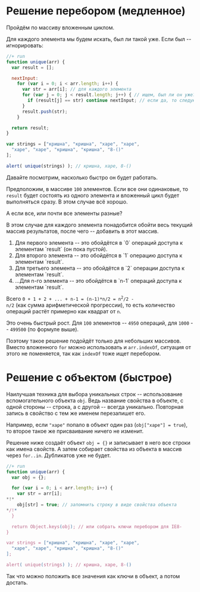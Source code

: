 # Решение перебором (медленное)

Пройдём по массиву вложенным циклом. 

Для каждого элемента мы будем искать, был ли такой уже. Если был -- игнорировать:

```js
//+ run
function unique(arr) {
  var result = [];

  nextInput:
    for (var i = 0; i < arr.length; i++) {
      var str = arr[i]; // для каждого элемента
      for (var j = 0; j < result.length; j++) { // ищем, был ли он уже?
        if (result[j] == str) continue nextInput; // если да, то следующий
      }
      result.push(str);
    }

  return result;
}

var strings = ["кришна", "кришна", "харе", "харе",
  "харе", "харе", "кришна", "кришна", "8-()"
];

alert( unique(strings) ); // кришна, харе, 8-()
```

Давайте посмотрим, насколько быстро он будет работать.

Предположим, в массиве `100` элементов. Если все они одинаковые, то `result` будет состоять из одного элемента и вложенный цикл будет выполняться сразу. В этом случае всё хорошо.

А если все, или почти все элементы разные?

В этом случае для каждого элемента понадобится обойти весь текущий массив результатов, после чего -- добавить в этот массив.

<ol>
<li>Для первого элемента -- это обойдётся в `0` операций доступа к элементам `result` (он пока пустой).</li>
<li>Для второго элемента -- это обойдётся в `1` операцию доступа к элементам `result`.</li>
<li>Для третьего элемента -- это обойдётся в `2` операции доступа к элементам `result`.</li>
<li>...Для n-го элемента -- это обойдётся в `n-1` операций доступа к элементам `result`.</li>
</ol>

Всего <code>0 + 1 + 2 + ... + n-1 = (n-1)*n/2 = n<sup>2</sup>/2 - n/2</code> (как сумма арифметической прогрессии), то есть количество операций растёт примерно как квадрат от `n`.

Это очень быстрый рост. Для `100` элементов -- `4950` операций, для `1000` -- `499500` (по формуле выше).

Поэтому такое решение подойдёт только для небольших массивов. Вместо вложенного `for` можно использовать и `arr.indexOf`, ситуация от этого не поменяется, так как `indexOf` тоже ищет перебором.

# Решение с объектом (быстрое)

Наилучшая техника для выбора уникальных строк -- использование вспомогательного объекта `obj`. Ведь название свойства в объекте, с одной стороны -- строка, а с другой -- всегда уникально. Повторная запись в свойство с тем же именем перезапишет его.

Например, если `"харе"` попало в объект один раз (`obj["харе"] = true`), то второе такое же присваивание ничего не изменит. 

Решение ниже создаёт объект `obj = {}` и записывает в него все строки как имена свойств. А затем собирает свойства из объекта в массив через `for..in`. Дубликатов уже не будет.

```js
//+ run
function unique(arr) {
  var obj = {};

  for (var i = 0; i < arr.length; i++) {
    var str = arr[i];
*!*
    obj[str] = true; // запомнить строку в виде свойства объекта
*/!*
  }

  return Object.keys(obj); // или собрать ключи перебором для IE8-
}

var strings = ["кришна", "кришна", "харе", "харе",
  "харе", "харе", "кришна", "кришна", "8-()"
];

alert( unique(strings) ); // кришна, харе, 8-()
```

Так что можно положить все значения как ключи в объект, а потом достать.